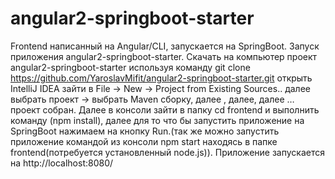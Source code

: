# angular2-springboot-starter

Frontend написанный на Angular/CLI, запускается на SpringBoot.
Запуск приложения angular2-springboot-starter.
Скачать на компьютер проект angular2-springboot-starter используя команду
 git clone https://github.com/YaroslavMifit/angular2-springboot-starter.git
открыть IntelliJ IDEA  зайти в File -> New -> Project from Existing Sources..  далее выбрать  проект -> выбрать Maven сборку, далее , далее, далее … проект собран.
Далее в консоли зайти в папку  cd frontend и выполнить команду (npm install), далее для то что бы запустить приложение на SpringBoot нажимаем на кнопку Run.(так же можно запустить приложение командой из консоли npm start находясь в папке frontend(потребуется установленный node.js)).
Приложение запускается на http://localhost:8080/

